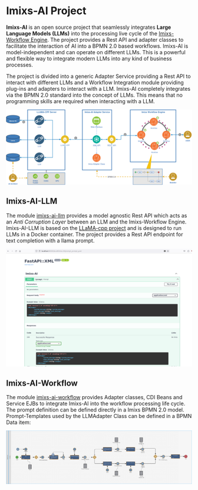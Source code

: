 # Imixs-AI Project

**Imixs-AI** is an open source project that seamlessly integrates **Large Language Models (LLMs)** into the processing live cycle of the [Imixs-Workflow Engine](https://www.imixs.org).
The project provides a Rest API and adapter classes to facilitate the interaction of AI into a BPMN 2.0 based workflows.
Imixs-AI is model-independent and can operate on different LLMs. This is a powerful and flexible way to integrate modern LLMs into any kind of business processes.

The project is divided into a generic Adapter Service providing a Rest API to interact with different LLMs and a Workflow Integration module providing plug-ins and adapters to interact with a LLM. Imixs-AI completely integrates via the BPMN 2.0 standard into the concept of LLMs. This means that no programming skills are required when interacting with a LLM.

<img width="800" src="./doc/images/architecture.png" />


## Imixs-AI-LLM 

The module [imixs-ai-llm](./imixs-ai-llama-cpp/README.md) provides a model agnostic Rest API which acts as an *Anti Corruption Layer* between an LLM and the Imixs-Workflow Engine. Imixs-AI-LLM is based on the [LLaMA-cpp project](https://github.com/ggerganov/llama.cpp) and is designed to run LLMs in a Docker container. The project provides a Rest API endpoint for text completion with a llama prompt.

<img src="./doc/images/rest-api-01.png" />


## Imixs-AI-Workflow

The module [imixs-ai-workflow](./imixs-ai-workflow) provides Adapter classes, CDI Beans and Service EJBs to integrate Imixs-AI into the workflow processing life cycle. The prompt definition can be defined directly in a Imixs BPMN 2.0 model. Prompt-Templates used by the LLMAdapter Class can be defined in a BPMN Data item:


<img src="./doc/images/imixs-llm-adapter-config.png" />